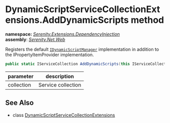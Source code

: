 # DynamicScriptServiceCollectionExtensions.AddDynamicScripts method
**namespace:** *[Serenity.Extensions.DependencyInjection](../../README.md#serenity.extensions.dependencyinjection-namespace)*   **assembly**: *[Serenity.Net.Web](../../README.md)*

Registers the default [`IDynamicScriptManager`](../../Serenity.Web/IDynamicScriptManager.md) implementation in addition to the IPropertyItemProvider implementation.

```csharp
public static IServiceCollection AddDynamicScripts(this IServiceCollection collection)
```

| parameter | description |
| --- | --- |
| collection | Service collection |

## See Also

* class [DynamicScriptServiceCollectionExtensions](../DynamicScriptServiceCollectionExtensions.md)